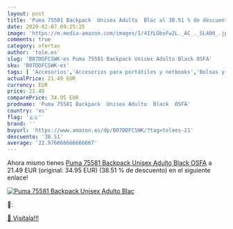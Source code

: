 ```yaml
---
layout: post
title: 'Puma 75581 Backpack  Unisex Adulto  Blac al 38.51 % de descuento'
date: 2020-02-07 09:25:25
image: 'https://m.media-amazon.com/images/I/41YLGbsFw2L._AC_._SL400_.jpg'
comments: true
category: ofertas
author: 'tole.es'
slug: 'B07DDFCSWK-es Puma 75581 Backpack Unisex Adulto Black OSFA'
sku: 'B07DDFCSWK-es'
tags: [ 'Accesorios','Accesorios para portátiles y netbooks','Bolsas y fundas para portátiles y netbooks','Bolígrafos, lápices y útiles de escritura','Fundas blandas para portátiles y netbooks','Informática','Oficina y papelería','Rotuladores permanentes','Rotuladores y subrayadores','backpack', ]
actualPrice: 21.49 EUR
currency: EUR
price: 21.49
comparePrice: 34.95 EUR
prodname: 'Puma 75581 Backpack  Unisex Adulto  Black  OSFA'
country: 'es'
flag: '🇪🇸'
brand: ''
buyurl: 'https://www.amazon.es/dp/B07DDFCSWK/?tag=tolees-21'
descuento: '38.51'
average: '22.976666666666667'
---
```


Ahora mismo tienes [Puma 75581 Backpack  Unisex Adulto  Black  OSFA](https://www.amazon.es/dp/B07DDFCSWK/?tag=tolees-21) a 21.49 EUR (original: 34.95 EUR) (38.51 %  de descuento) en el siguiente enlace!

[![Puma 75581 Backpack  Unisex Adulto  Blac](https://m.media-amazon.com/images/I/41YLGbsFw2L._AC_._SL400_.jpg)](https://www.amazon.es/dp/B07DDFCSWK/?tag=tolees-21)

🔎:


[🛒 Visítala!!!](https://www.amazon.es/dp/B07DDFCSWK/?tag=tolees-21)
